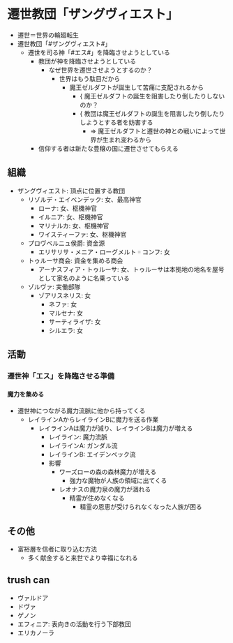 # 遷世教団「ザングヴィエスト」
- 遷世＝世界の輪廻転生
- 遷世教団「#ザングヴィエスト#」
  - 遷世を司る神「#エス#」を降臨させようとしている
    - 教団が神を降臨させようとしている
      - なぜ世界を遷世させようとするのか？
        - 世界はもう駄目だから
          - 魔王ゼルダフトが誕生して苦痛に支配されるから
            - { 魔王ゼルダフトの誕生を阻害したり倒したりしないのか？
            - { 教団は魔王ゼルダフトの誕生を阻害したり倒したりしようとする者を妨害する
              - => 魔王ゼルダフトと遷世の神との戦いによって世界が生まれ変わるから
    - 信仰する者は新たな豊穣の国に遷世させてもらえる

## 組織
+ ザングヴィエスト: 頂点に位置する教団
  - リゾルデ・エイベンデック: 女、最高神官
    - ローナ: 女、枢機神官
    - イルニア: 女、枢機神官
    - マリナルカ: 女、枢機神官
    - ワイスティーファ: 女、枢機神官
  + プロヴベルニュ侯爵: 資金源
    - エリサリサ・メニア・ローグメルト゠コンフ: 女
  + トゥルーサ商会: 資金を集める商会
    - アーナスフィア・トゥルーサ: 女、トゥルーサは本拠地の地名を屋号として家名のように名乗っている
  + ゾルヴァ: 実働部隊
    - ゾアリスネリス: 女
      - ネファ: 女
      - マルセナ: 女
      - サーティライザ: 女
      - シルエラ: 女

## 活動
### 遷世神「エス」を降臨させる準備
#### 魔力を集める
- 遷世神につながる魔力流脈に他から持ってくる
  - レイラインAからレイラインBに魔力を送る作業
    - レイラインAは魔力が減り、レイラインBは魔力が増える
      - レイライン: 魔力流脈
      - レイラインA: ガンダル流
      - レイラインB: エイデンベック流
      - 影響
        - ワーズローの森の森林魔力が増える
          - 強力な魔物が人族の領域に出てくる
        - レオナスの魔力泉の魔力が涸れる
          - 精霊が住めなくなる
            - 精霊の恩恵が受けられなくなった人族が困る

## その他
- 富裕層を信者に取り込む方法
  - 多く献金すると来世でより幸福になれる

## trush can
- ヴァルドア
- ドヴァ
- ゲノン
- エフィニア: 表向きの活動を行う下部教団
- エリカノーラ
